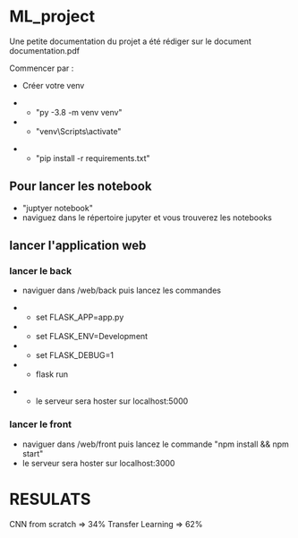 # ML_project
Une petite documentation du projet a été rédiger sur le document documentation.pdf

Commencer par :
- Créer votre venv
* * "py -3.8 -m venv venv"
* * "venv\Scripts\activate"
- * "pip install -r requirements.txt"

## Pour lancer les notebook
- "juptyer notebook"
- naviguez dans le répertoire jupyter et vous trouverez les notebooks

## lancer l'application web

### lancer le back
- naviguer dans /web/back puis lancez les commandes
* * set FLASK_APP=app.py
* * set FLASK_ENV=Development
* * set FLASK_DEBUG=1
* * flask run
- * le serveur sera hoster sur localhost:5000

### lancer le front
- naviguer dans /web/front puis lancez le commande "npm install && npm start"
- le serveur sera hoster sur localhost:3000

# RESULATS
CNN from scratch => 34%
Transfer Learning => 62%